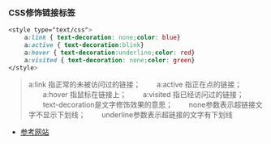 ### CSS修饰链接标签

```css
<style type="text/css">
　　 a:link { text-decoration: none;color: blue}
　　 a:active { text-decoration:blink}
　　 a:hover { text-decoration:underline;color: red} 
　　 a:visited { text-decoration: none;color: green}
</style>
```

> a:link 指正常的未被访问过的链接；
　　a:active 指正在点的链接；
　　a:hover 指鼠标在链接上；
　　a:visited 指已经访问过的链接；
　　text-decoration是文字修饰效果的意思；
　　none参数表示超链接文字不显示下划线；
　　underline参数表示超链接的文字有下划线
  
- [参考网站](http://blog.csdn.net/ye1992/article/details/9144377)
